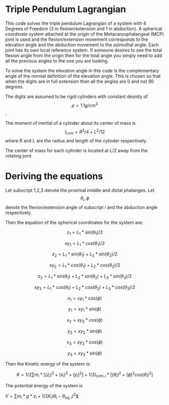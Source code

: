 # Triple Pendulum Lagrangian

This code solves the triple pendulum Lagrangian of a system with 4 Degrees of Freedom (3 in flexion/extension and 1 in abduction). A spherical coordinate system attached at the origin of the 
Metacarpophalangeal (MCP) joint is used and the flexion/extension movement corresponds to the elevation angle and the abduction movement to the azimuthal angle.
Each joint has its own local reference system. If someone desires to see the total flexion angle from the origin then for the total angle you simply need to add all the previous angles to the one 
you are looking.

To solve the system the elevation angle in this code is the complementary angle of the normal definition of the elevation angle. This is chosen so that when the digits are in full extension then 
all the angles are 0 and not 90 degrees.

The digits are assumed to be rigid cylinders with constant desnity of $$\rho=1.1 g/cm^3$$.

The moment of inertial of a cylinder about its center of mass is $$I_{com}= R^2/4 + L^2/12$$ where R and L are the radius and length of the cylinder respectively.

The center of mass for each cylinder is located at $L/2$ away from the rotating joint

# Deriving the equations

Let subscript 1,2,3 denote the proximal middle and distal phalanges. Let $$\theta_i ,\phi$$ denote the flexion/extension angle of subscript $i$ and the abduction angle respectively.

Then the equation of the spherical coordinates for the system are:

$$ z_1=L_1*sin(\theta_1)/2 $$

$$ xy_1= L_1*cos(\theta_1)/2$$

$$ z_2=L_1*sin(\theta_1) +L_2*sin(\theta_2)/2$$

$$ xy_2= L_1*cos(\theta_1)+L_2*cos(\theta_2)/2$$

$$ z_3=L_1*sin(\theta_1) +L_2*sin(\theta_2)+L_3*sin(\theta_3)/2 $$

$$ xy_3= L_1*cos(\theta_1)+L_2*cos(\theta_2)+L_3*cos(\theta_3)/2$$


$$ x_1=xy_1*cos(\phi) $$

$$ y_1=xy_1*sin(\phi) $$


$$ x_2=xy_2*cos(\phi) $$

$$ y_2=xy_2*sin(\phi) $$


$$ x_3=xy_3*cos(\phi) $$

$$ y_3=xy_3*sin(\phi) $$

Then the Kinetic energy of the system is:

$$ K= 1/2 \sum m_i *[(\dot z_i)^2+ (\dot x_i)^2 + (\dot y_i)^2] +1/2 I_{com,i} *[ (\dot \theta_i)^2 +(\dot \phi)^2 cos(\theta_i)^2]$$

The potential energy of the system is

$V= \sum m_i *g*z_i +1/2 K_i (\theta_i -\theta_{eq,i})^2$$
